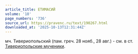 ```yaml
---
article_title: ЕТИМАСИЙ
volume: '18'
page_numbers: '736'
source_url: https://pravenc.ru/text/190267.html
downloaded_at: '2025-10-13T12:31:44Z'
---
```


мч. Тивериопольский (пам. греч. 28 нояб., 28 авг.) - см. в ст. [Тивериопольские мученики](<https://pravenc.ru/text/Тивериопольские мученики.html>).
